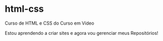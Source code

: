 # html-css
 Curso de HTML e CSS do Curso em Vídeo

Estou aprendendo a criar sites e agora vou gerenciar meus Repositórios!
